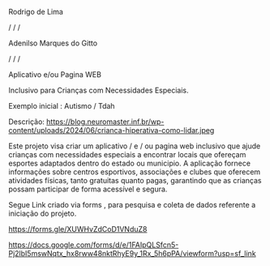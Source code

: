 

Rodrigo de Lima                                  

/ / /


Adenilso Marques do Gitto


/  /  /



Aplicativo e/ou Pagina WEB 

Inclusivo para Crianças com Necessidades Especiais.

Exemplo inicial : Autismo / Tdah 

Descrição: https://blog.neuromaster.inf.br/wp-content/uploads/2024/06/crianca-hiperativa-como-lidar.jpeg

Este projeto visa criar um aplicativo / e / ou pagina web inclusivo que ajude crianças com necessidades especiais a encontrar
locais que ofereçam esportes adaptados dentro do estado ou municipio. 
A aplicação fornece informações sobre centros esportivos, associações e clubes que oferecem atividades físicas, 
tanto gratuitas quanto pagas, garantindo que as crianças possam participar de forma acessível e segura.




Segue Link criado via forms , para pesquisa e coleta de dados referente a iniciação do projeto.


https://forms.gle/XUWHvZdCoD1VNduZ8

https://docs.google.com/forms/d/e/1FAIpQLSfcn5-Pj2lbI5mswNqtx_hx8rww48nktRhyE9y_1Rx_5h6pPA/viewform?usp=sf_link



